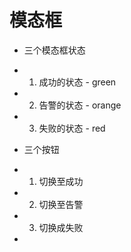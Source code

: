 # 模态框

- 三个模态框状态
- 1. 成功的状态 - green
- 2. 告警的状态 - orange
- 3. 失败的状态 - red

- 三个按钮
- 1. 切换至成功
- 2. 切换至告警
- 3. 切换成失败
- 